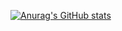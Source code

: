 [![Anurag's GitHub stats](https://github-readme-stats.vercel.app/api?username=SystemPreferences)](https://github.com/anuraghazra/github-readme-stats)
